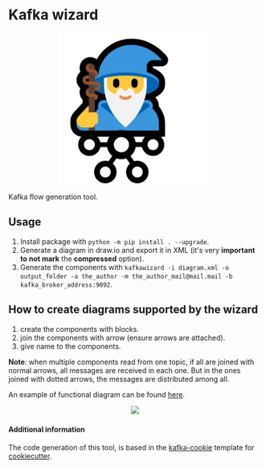 # Kafka wizard

<div align="center">
  <img src="https://github.com/GandalFran/kafka-wizard/blob/main/docs/static/logo.png?raw=true" height="300px" hspace="20" />
</div>

Kafka flow generation tool.

## Usage 
1. Install package with `python -m pip install . --upgrade`.
2. Generate a diagram in draw.io and export it in XML (it's very **important to not mark** the **compressed** option).
3. Generate the components with `kafkawizard -i diagram.xml -o output_folder -a the_author -m the_author_mail@mail.mail -b kafka_broker_address:9092`.

## How to create diagrams supported by the wizard
1. create the components with blocks.
2. join the components with arrow (ensure arrows are attached).
3. give name to the components.

**Note**: when multiple components read from one topic, if all are joined with normal arrows, all messages are received in each one. But in the ones joined with dotted arrows, the messages are distributed among all.

An example of functional diagram can be found <a href='https://github.com/GandalFran/MASI-examples/blob/main/tests/test.xml'>here</a>.

<p align="center">
  <img src="https://github.com/GandalFran/MASI-examples/blob/main/tests/test.png">
</p>

####  Additional information
The code generation of this tool, is based in the [kafka-cookie](https://github.com/GandalFran/kafka-cookie) template for [cookiecutter](https://github.com/cookiecutter/cookiecutter).
